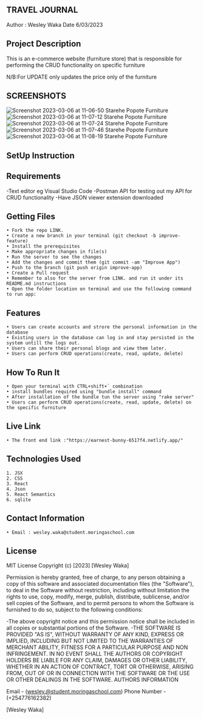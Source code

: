 ## TRAVEL JOURNAL

Author : Wesley Waka
Date 6/03/2023

## Project Description

This is an e-commerce website (furniture store) that is responsible for performing the CRUD functionality on specific furniture

N/B:For UPDATE only updates the price only of the furniture

## SCREENSHOTS
![Screenshot 2023-03-06 at 11-06-50 Starehe Popote Furniture](https://user-images.githubusercontent.com/110999866/223063047-3ba5ce6f-ca9e-4228-81ae-2db72442a54d.png)
![Screenshot 2023-03-06 at 11-07-12 Starehe Popote Furniture](https://user-images.githubusercontent.com/110999866/223063092-c0bc59ef-995e-4e5b-b297-5dbc3d87ab17.png)
![Screenshot 2023-03-06 at 11-07-24 Starehe Popote Furniture](https://user-images.githubusercontent.com/110999866/223063112-99c8a395-9825-4932-ab48-b931ed0da5f6.png)
![Screenshot 2023-03-06 at 11-07-46 Starehe Popote Furniture](https://user-images.githubusercontent.com/110999866/223063129-f707ab14-7735-41d3-87a1-ced31671138f.png)
![Screenshot 2023-03-06 at 11-08-19 Starehe Popote Furniture](https://user-images.githubusercontent.com/110999866/223063186-c7029e81-4039-4890-a39a-a76f685b4605.png)


## SetUp Instruction

## Requirements

-Text editor eg Visual Studio Code
-Postman API for testing out my API for CRUD functionality
-Have JSON viewer extension downloaded

## Getting Files

    • Fork the repo LINK.
    • Create a new branch in your terminal (git checkout -b improve-feature)
    • Install the prerequisites
    • Make appropriate changes in file(s)
    • Run the server to see the changes
    • Add the changes and commit them (git commit -am "Improve App")
    • Push to the branch (git push origin improve-app)
    • Create a Pull request
    • Remember to also for the server from LINK. and run it under its README.md instructions
    • Open the folder location on terminal and use the following command to run app:

## Features

    • Users can create accounts and strore the personal information in the database
    • Existing users in the database can log in and stay persisted in the system untill the logs out.
    • Users can share their personal blogs and view them later.
    • Users can perform CRUD operations(create, read, update, delete)

## How To Run It

    • Open your terminal with CTRL+shift+` combination
    • install bundles required using "bundle install" command
    • After installation of the bundle tun the server using "rake server"
    • Users can perform CRUD operations(create, read, update, delete) on the specific furniture

## Live Link

    • The front end link :"https://earnest-bunny-6517f4.netlify.app/"

## Technologies Used

    1. JSX
    2. CSS
    3. React
    4. Json
    5. React Semantics
    6. sqlite

## Contact Information

    • Email : wesley.waka@student.moringaschool.com

## License

MIT License Copyright (c) [2023] [Wesley Waka]

Permission is hereby granted, free of charge, to any person obtaining a copy of this software and associated documentation files (the "Software"), to deal in the Software without restriction, including without limitation the rights to use, copy, modify, merge, publish, distribute, sublicense, and/or sell copies of the Software, and to permit persons to whom the Software is furnished to do so, subject to the following conditions:

-The above copyright notice and this permission notice shall be included in all copies or substantial portions of the Software. -THE SOFTWARE IS PROVIDED "AS IS", WITHOUT WARRANTY OF ANY KIND, EXPRESS OR IMPLIED, INCLUDING BUT NOT LIMITED TO THE WARRANTIES OF MERCHANT ABILITY, FITNESS FOR A PARTICULAR PURPOSE AND NON INFRINGEMENT. IN NO EVENT SHALL THE AUTHORS OR COPYRIGHT HOLDERS BE LIABLE FOR ANY CLAIM, DAMAGES OR OTHER LIABILITY, WHETHER IN AN ACTION OF CONTRACT, TORT OR OTHERWISE, ARISING FROM, OUT OF OR IN CONNECTION WITH THE SOFTWARE OR THE USE OR OTHER DEALINGS IN THE SOFTWARE.
AUTHORS INFORMATION

Email - (wesley.@student.moringaschool.com) Phone Number - (+254776162382)

[Wesley Waka]
